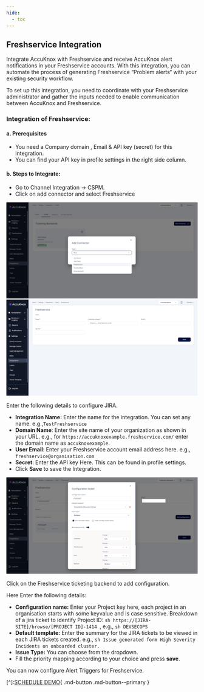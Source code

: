 ```yaml
---
hide:
  - toc
---
```


## Freshservice Integration

Integrate AccuKnox with Freshservice and receive AccuKnox alert notifications in your Freshservice accounts. With this integration, you can automate the process of generating Freshservice “Problem alerts“ with your existing security workflow.

To set up this integration, you need to coordinate with your Freshservice administrator and gather the inputs needed to enable communication between AccuKnox and Freshservice.

### Integration of Freshservice:
#### **a. Prerequisites**

+ You need a Company domain , Email & API key (secret) for this integration.
+ You can find your API key in profile settings in the right side column.
#### **b. Steps to Integrate:**
+ Go to Channel Integration -> CSPM.
+ Click on add connector and select Freshservice

![](/integrations/images/Freshw1.png)
![](/integrations/images/Freshw2.png)

Enter the following details to configure JIRA.

   + **Integration Name:** Enter the name for the integration. You can set any name. e.g.,```TestFreshservice```
   + **Domain Name**: Enter the site name of your organization as shown in your URL. e.g., for ```https://accuknoxexample.freshservice.com/``` enter the domain name as ```accuknoxexample```.
   + **User Email**: Enter your Freshservice account email address here. e.g., ```freshservice@organisation.com```
   + **Secret**: Enter the API key Here. This can be found in profile settings.
   + Click **Save** to save the Integration.

![](/integrations/images/Freshw3.png)

Click on the Freshservice ticketing backend to add configuration.

Here Enter the following details:

   + **Configuration name:** Enter your Project key here, each project in an organisation starts with some keyvalue and is case sensitive. Breakdown of a jira ticket to identify Project ID: ```sh https://[JIRA-SITE]/browse/[PROJECT ID]-1414 ```, e.g., ```sh DEVSECOPS ```
   + **Default template:** Enter the summary for the JIRA tickets to be viewed in each JIRA tickets created. e.g., ```sh Issue generated form High Severity Incidents on onboarded cluster. ```
   + **Issue Type:** You can choose from the dropdown.
   + Fill the priority mapping according to your choice and press **save**.


You can now configure Alert Triggers for Freshservice.

[^]:[SCHEDULE DEMO](https://www.accuknox.com/contact-us){ .md-button .md-button--primary }